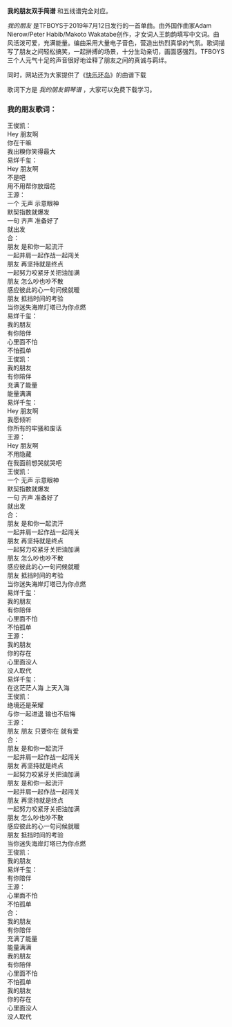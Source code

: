 

**我的朋友双手简谱** 和五线谱完全对应。

_我的朋友_ 是TFBOYS于2019年7月12日发行的一首单曲。由外国作曲家Adam Nierow/Peter Habib/Makoto
Wakatabe创作，才女词人王韵韵填写中文词。曲风活泼可爱，充满能量。编曲采用大量电子音色，营造出热烈真挚的气氛。歌词描写了朋友之间轻松搞笑，一起拼搏的场景，十分生动亲切，画面感强烈。TFBOYS三个人元气十足的声音很好地诠释了朋友之间的真诚与羁绊。

同时，网站还为大家提供了《[快乐环岛](Music-5126-快乐环岛-TFBOYS偶像手记主题曲.html "快乐环岛")》的曲谱下载

歌词下方是 _我的朋友钢琴谱_ ，大家可以免费下载学习。

### 我的朋友歌词：

王俊凯：  
Hey 朋友啊  
你在干嘛  
我出糗你笑得最大  
易烊千玺：  
Hey 朋友啊  
不是吧  
用不用帮你放烟花  
王源：  
一个 无声 示意眼神  
默契指数就爆发  
一句 齐声 准备好了  
就出发  
合：  
朋友 是和你一起流汗  
一起并肩一起作战一起闯关  
朋友 再坚持就是终点  
一起努力咬紧牙关把油加满  
朋友 怎么吵也吵不散  
感应彼此的心一句问候就暖  
朋友 抵挡时间的考验  
当你迷失海岸灯塔已为你点燃  
易烊千玺：  
我的朋友  
有你陪伴  
心里面不怕  
不怕孤单  
王俊凯：  
我的朋友  
有你陪伴  
充满了能量  
能量满满  
易烊千玺：  
Hey 朋友啊  
我愿倾听  
你所有的牢骚和废话  
王源：  
Hey 朋友啊  
不用隐藏  
在我面前想哭就哭吧  
王俊凯：  
一个 无声 示意眼神  
默契指数就爆发  
一句 齐声 准备好了  
就出发  
合：  
朋友 是和你一起流汗  
一起并肩一起作战一起闯关  
朋友 再坚持就是终点  
一起努力咬紧牙关把油加满  
朋友 怎么吵也吵不散  
感应彼此的心一句问候就暖  
朋友 抵挡时间的考验  
当你迷失海岸灯塔已为你点燃  
易烊千玺：  
我的朋友  
有你陪伴  
心里面不怕  
不怕孤单  
王源：  
我的朋友  
你的存在  
心里面没人  
没人取代  
易烊千玺：  
在这茫茫人海 上天入海  
王俊凯：  
绝境还是荣耀  
与你一起进退 输也不后悔  
王源：  
朋友 朋友 只要你在 就有爱  
合：  
朋友 是和你一起流汗  
一起并肩一起作战一起闯关  
朋友 再坚持就是终点  
一起努力咬紧牙关把油加满  
朋友 是和你一起流汗  
一起并肩一起作战一起闯关  
朋友 再坚持就是终点  
一起努力咬紧牙关把油加满  
朋友 怎么吵也吵不散  
感应彼此的心一句问候就暖  
朋友 抵挡时间的考验  
当你迷失海岸灯塔已为你点燃  
王俊凯：  
我的朋友  
易烊千玺：  
有你陪伴  
王源：  
心里面不怕  
不怕孤单  
合：  
我的朋友  
有你陪伴  
充满了能量  
能量满满  
我的朋友  
有你陪伴  
心里面不怕  
不怕孤单  
我的朋友  
你的存在  
心里面没人  
没人取代

